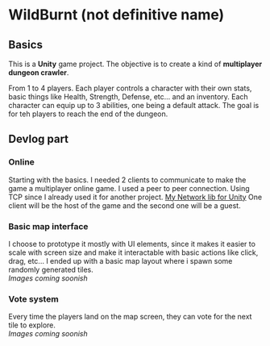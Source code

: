 # WildBurnt (not definitive name)

## Basics
This is a **Unity** game project.
The objective is to create a kind of **multiplayer dungeon crawler**.

From 1 to 4 players.
Each player controls a character with their own stats, basic things like Health, Strength, Defense, etc... and an inventory.
Each character can equip up to 3 abilities, one being a default attack.
The goal is for teh players to reach the end of the dungeon.

## Devlog part

### Online
Starting with the basics. I needed 2 clients to communicate to make the game a multiplayer online game.
I used a peer to peer connection. Using TCP since I already used it for another project. [My Network lib for Unity](https://github.com/BourgoisAlexis/LamagzLib?tab=readme-ov-file#network)
One client will be the host of the game and the second one will be a guest.

### Basic map interface
I choose to prototype it mostly with UI elements, since it makes it easier to scale with screen size and make it interactable with basic actions like click, drag, etc...
I ended up with a basic map layout where i spawn some randomly generated tiles.</br>
*Images coming soonish*

### Vote system
Every time the players land on the map screen, they can vote for the next tile to explore.</br>
*Images coming soonish*
